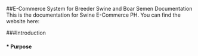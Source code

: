 ##E-Commerce System for Breeder Swine and Boar Semen Documentation
This is the documentation for Swine E-Commerce PH. You can find the website here: <INSERT WEB ADDRESS>

###Introduction

#### * Purpose
